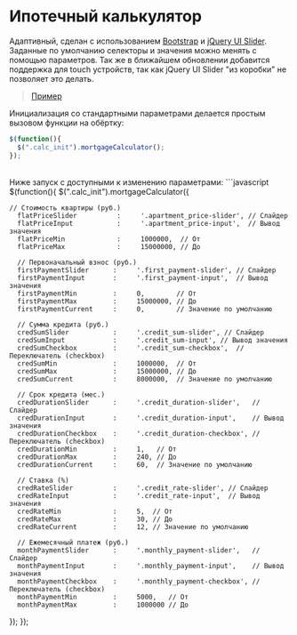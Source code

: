 # Ипотечный калькулятор

Адаптивный, сделан с использованием [Bootstrap](http://getbootstrap.com/) и [jQuery UI Slider](https://jqueryui.com/slider/). Заданные по умолчанию селекторы и значения можно менять с помощью параметров. Так же в ближайшем обновлении добавится поддержка для touch устройств, так как jQuery UI Slider "из коробки" не позволяет это делать.

> [Пример](http://kirenkov.me/mortgage-calculator/)

Инициализация со стандартными параметрами делается простым вызовом функции на обёртку:
```javascript
$(function(){
  $(".calc_init").mortgageCalculator();
});
```
<br>
Ниже запуск с доступными к изменению параметрами:
```javascript
$(function(){
	$(".calc_init").mortgageCalculator({
	
	// Стоимость квартиры (руб.)
      flatPriceSlider          :     '.apartment_price-slider', // Слайдер
      flatPriceInput           :     '.apartment_price-input',  // Вывод значения
      flatPriceMin             :     1000000,  // От
      flatPriceMax             :     15000000, // До
  
      // Первоначальный взнос (руб.)
      firstPaymentSlider      :     '.first_payment-slider', // Слайдер
      firstPaymentInput       :     '.first_payment-input',  // Вывод значения
      firstPaymentMin         :     0,        // От
      firstPaymentMax         :     15000000, // До
      firstPaymentCurrent     :     0,        // Значение по умолчанию
  
      // Сумма кредита (руб.)
      credSumSlider           :     '.credit_sum-slider', // Слайдер
      credSumInput            :     '.credit_sum-input', // Вывод значения
      credSumCheckbox         :     '.credit_sum-checkbox',  // Переключатель (checkbox)
      credSumMin              :     1000000,  // От
      credSumMax              :     15000000, // До
      credSumCurrent          :     8000000,  // Значение по умолчанию
  
      // Срок кредита (мес.)
      credDurationSlider      :     '.credit_duration-slider',   // Слайдер
      credDurationInput       :     '.credit_duration-input',    // Вывод значения
      credDurationCheckbox    :     '.credit_duration-checkbox', // Переключатель (checkbox)
      credDurationMin         :     1,   // От
      credDurationMax         :     240, // До
      credDurationCurrent     :     60,  // Значение по умолчанию
  
      // Ставка (%)
      credRateSlider          :     '.credit_rate-slider', // Слайдер
      credRateInput           :     '.credit_rate-input',  // Вывод значения
      credRateMin             :     5,  // От
      credRateMax             :     30, // До
      credRateCurrent         :     12, // Значение по умолчанию
  
      // Ежемесячный платеж (руб.)
      monthPaymentSlider      :     '.monthly_payment-slider',   // Слайдер
      monthPaymentInput       :     '.monthly_payment-input',    // Вывод значения
      monthPaymentCheckbox    :     '.monthly_payment-checkbox', // Переключатель (checkbox)
      monthPaymentMin         :     5000,   // От
      monthPaymentMax         :     1000000 // До
  });
});
```
